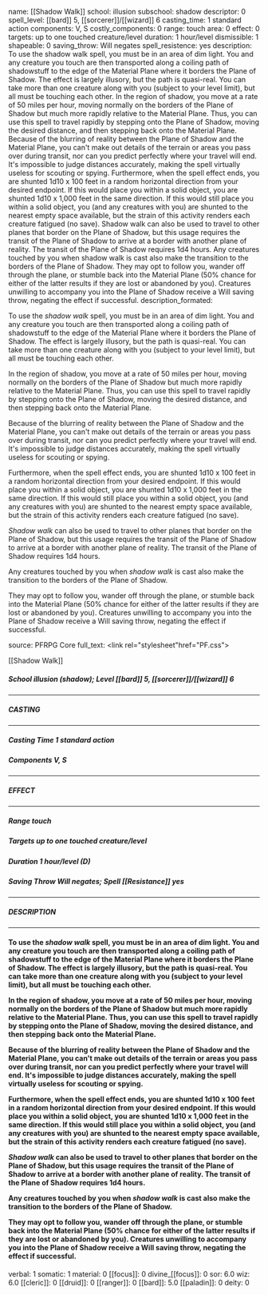 name: [[Shadow Walk]]
school: illusion
subschool: shadow
descriptor: 0
spell_level: [[bard]] 5, [[sorcerer]]/[[wizard]] 6
casting_time: 1 standard action
components: V, S
costly_components: 0
range: touch
area: 0
effect: 0
targets: up to one touched creature/level
duration: 1 hour/level
dismissible: 1
shapeable: 0
saving_throw: Will negates
spell_resistence: yes
description: To use the shadow walk spell, you must be in an area of dim light. You and any creature you touch are then transported along a coiling path of shadowstuff to the edge of the Material Plane where it borders the Plane of Shadow. The effect is largely illusory, but the path is quasi-real. You can take more than one creature along with you (subject to your level limit), but all must be touching each other.  In the region of shadow, you move at a rate of 50 miles per hour, moving normally on the borders of the Plane of Shadow but much more rapidly relative to the Material Plane. Thus, you can use this spell to travel rapidly by stepping onto the Plane of Shadow, moving the desired distance, and then stepping back onto the Material Plane.  Because of the blurring of reality between the Plane of Shadow and the Material Plane, you can't make out details of the terrain or areas you pass over during transit, nor can you predict perfectly where your travel will end. It's impossible to judge distances accurately, making the spell virtually useless for scouting or spying.  Furthermore, when the spell effect ends, you are shunted 1d10 x 100 feet in a random horizontal direction from your desired endpoint. If this would place you within a solid object, you are shunted 1d10 x 1,000 feet in the same direction. If this would still place you within a solid object, you (and any creatures with you) are shunted to the nearest empty space available, but the strain of this activity renders each creature fatigued (no save).  Shadow walk can also be used to travel to other planes that border on the Plane of Shadow, but this usage requires the transit of the Plane of Shadow to arrive at a border with another plane of reality. The transit of the Plane of Shadow requires 1d4 hours.  Any creatures touched by you when shadow walk is cast also make the transition to the borders of the Plane of Shadow.  They may opt to follow you, wander off through the plane, or stumble back into the Material Plane (50% chance for either of the latter results if they are lost or abandoned by you). Creatures unwilling to accompany you into the Plane of Shadow receive a Will saving throw, negating the effect if successful.
description_formated: <p>To use the <i>shadow walk</i> spell, you must be in an area of dim light. You and any creature you touch are then transported along a coiling path of shadowstuff to the edge of the Material Plane where it borders the Plane of Shadow. The effect is largely illusory, but the path is quasi-real. You can take more than one creature along with you (subject to your level limit), but all must be touching each other.</p><p>In the region of shadow, you move at a rate of 50 miles per hour, moving normally on the borders of the Plane of Shadow but much more rapidly relative to the Material Plane. Thus, you can use this spell to travel rapidly by stepping onto the Plane of Shadow, moving the desired distance, and then stepping back onto the Material Plane.</p><p>Because of the blurring of reality between the Plane of Shadow and the Material Plane, you can't make out details of the terrain or areas you pass over during transit, nor can you predict perfectly where your travel will end. It's impossible to judge distances accurately, making the spell virtually useless for scouting or spying.</p><p>Furthermore, when the spell effect ends, you are shunted 1d10 x 100 feet in a random horizontal direction from your desired endpoint. If this would place you within a solid object, you are shunted 1d10 x 1,000 feet in the same direction. If this would still place you within a solid object, you (and any creatures with you) are shunted to the nearest empty space available, but the strain of this activity renders each creature fatigued (no save).</p><p><i>Shadow walk</i> can also be used to travel to other planes that border on the Plane of Shadow, but this usage requires the transit of the Plane of Shadow to arrive at a border with another plane of reality. The transit of the Plane of Shadow requires 1d4 hours.</p><p>Any creatures touched by you when <i>shadow walk</i> is cast also make the transition to the borders of the Plane of Shadow.</p><p>They may opt to follow you, wander off through the plane, or stumble back into the Material Plane (50% chance for either of the latter results if they are lost or abandoned by you). Creatures unwilling to accompany you into the Plane of Shadow receive a Will saving throw, negating the effect if successful.</p>
source: PFRPG Core
full_text: <link rel="stylesheet"href="PF.css"><div class="heading"><p class="alignleft">[[Shadow Walk]]</p><div style="clear: both;"></div></div><div><h5><b>School </b>illusion (shadow); <b>Level </b>[[bard]] 5, [[sorcerer]]/[[wizard]] 6</h5></div><hr/><div><h5><b>CASTING</b></h5></div><hr/><div><h5><b>Casting Time </b>1 standard action</h5><h5><b>Components </b>V, S</h5></div><hr/><div><h5><b>EFFECT</b></h5></div><hr/><div><h5><b>Range </b>touch</h5><h5><b>Targets </b>up to one touched creature/level</h5><h5><b>Duration </b>1 hour/level (D)</h5><h5><b>Saving Throw </b>Will negates; <b>Spell [[Resistance]] </b>yes</h5></div><hr/><div><h5><b>DESCRIPTION</b></h5></div><hr/><div><h4><p>To use the <i>shadow walk</i> spell, you must be in an area of dim light. You and any creature you touch are then transported along a coiling path of shadowstuff to the edge of the Material Plane where it borders the Plane of Shadow. The effect is largely illusory, but the path is quasi-real. You can take more than one creature along with you (subject to your level limit), but all must be touching each other.</p><p>In the region of shadow, you move at a rate of 50 miles per hour, moving normally on the borders of the Plane of Shadow but much more rapidly relative to the Material Plane. Thus, you can use this spell to travel rapidly by stepping onto the Plane of Shadow, moving the desired distance, and then stepping back onto the Material Plane.</p><p>Because of the blurring of reality between the Plane of Shadow and the Material Plane, you can't make out details of the terrain or areas you pass over during transit, nor can you predict perfectly where your travel will end. It's impossible to judge distances accurately, making the spell virtually useless for scouting or spying.</p><p>Furthermore, when the spell effect ends, you are shunted 1d10 x 100 feet in a random horizontal direction from your desired endpoint. If this would place you within a solid object, you are shunted 1d10 x 1,000 feet in the same direction. If this would still place you within a solid object, you (and any creatures with you) are shunted to the nearest empty space available, but the strain of this activity renders each creature fatigued (no save).</p><p><i>Shadow walk</i> can also be used to travel to other planes that border on the Plane of Shadow, but this usage requires the transit of the Plane of Shadow to arrive at a border with another plane of reality. The transit of the Plane of Shadow requires 1d4 hours.</p><p>Any creatures touched by you when <i>shadow walk</i> is cast also make the transition to the borders of the Plane of Shadow.</p><p>They may opt to follow you, wander off through the plane, or stumble back into the Material Plane (50% chance for either of the latter results if they are lost or abandoned by you). Creatures unwilling to accompany you into the Plane of Shadow receive a Will saving throw, negating the effect if successful.</p></h4></div>
verbal: 1
somatic: 1
material: 0
[[focus]]: 0
divine_[[focus]]: 0
sor: 6.0
wiz: 6.0
[[cleric]]: 0
[[druid]]: 0
[[ranger]]: 0
[[bard]]: 5.0
[[paladin]]: 0
deity: 0
